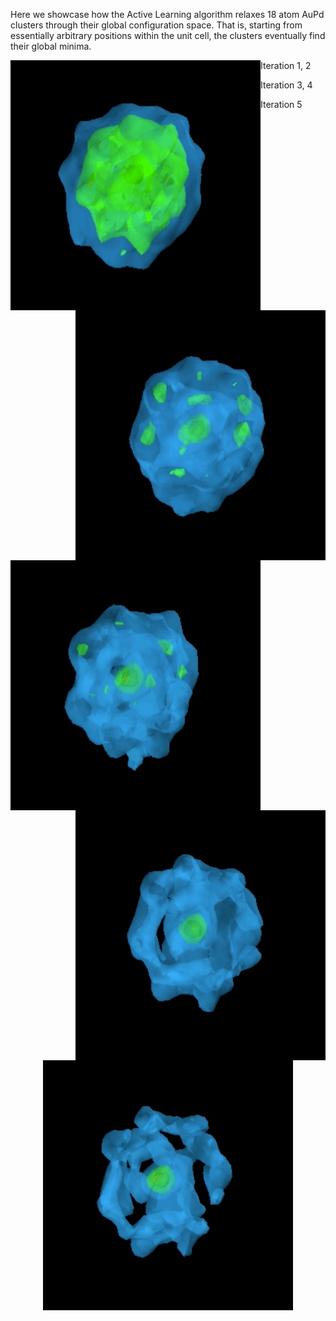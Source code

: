 Here we showcase how the Active Learning algorithm relaxes 18 atom AuPd clusters through their global configuration space.
That is, starting from essentially arbitrary positions within the unit cell, the clusters eventually find their global minima.

Iteration 1, 2
<img align="left" width="400" height="400" src="ga1.gif"> <img align="right" width="400" height="400" src="ga2.gif">

Iteration 3, 4

<img align="left" width="400" height="400" src="ga3.gif"> <img align="right" width="400" height="400" src="ga4.gif">

Iteration 5
<p align="center">
  <img width="400" height="400" src="ga5.gif">
</p>
